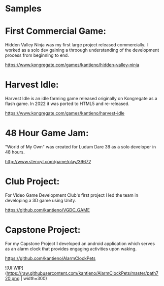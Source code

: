 # Samples

# First Commercial Game: 
Hidden Valley Ninja was my first large project released commercially. I worked as a solo dev gaining a throough understanding of the development process from beginning to end.

https://www.kongregate.com/games/kantieno/hidden-valley-ninja

# Harvest Idle: 
Harvest Idle is an idle farming game released originally  on Kongregate as a flash game. In 2022 it was ported to HTML5 and re-released. 

https://www.kongregate.com/games/kantieno/harvest-idle


# 48 Hour Game Jam:
"World of My Own" was created for Ludum Dare 38 as a solo developer in 48 hours.

http://www.stencyl.com/game/play/36672

# Club Project:
For Video Game Development Club's first project I led the team in developing a 3D game using Unity. 

https://github.com/kantieno/VGDC_GAME

# Capstone Project:
For my Capstone Project I developed an android application which serves as an alarm clock that provides engaging activities upon waking. 

https://github.com/kantieno/AlarmClockPets

![UI WIP](https://raw.githubusercontent.com/kantieno/AlarmClockPets/master/path720.png | width=300)
